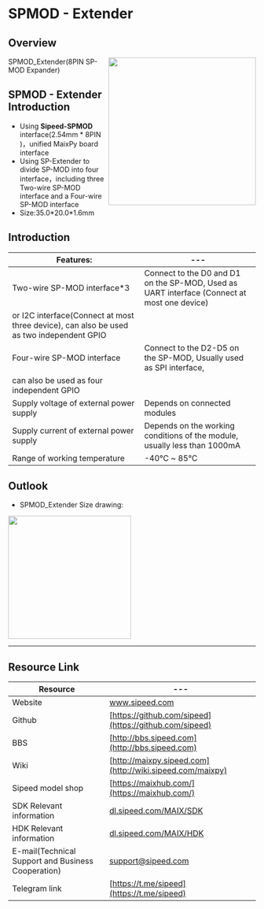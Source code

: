 # SPMOD - Extender


## Overview

<img src="../../assets/spmod/spmod_extender/sp_extender.png" align="right" width="" height="300" />


SPMOD_Extender(8PIN SP-MOD Expander)

## SPMOD - Extender Introduction

- Using **Sipeed-SPMOD** interface(2.54mm * 8PIN )，unified MaixPy board interface
- Using SP-Extender to divide SP-MOD into four interface，including three Two-wire SP-MOD interface and a Four-wire SP-MOD interface
- Size:35.0\*20.0\*1.6mm

## Introduction

| Features: | --- |
| --- | -- |
| Two-wire SP-MOD interface*3 | Connect to the D0 and D1 on the SP-MOD, Used as UART interface (Connect at most one device)
or I2C interface(Connect at most three device), can also be used as two independent GPIO |
| Four-wire SP-MOD interface |  Connect to the D2-D5 on the SP-MOD, Usually used as SPI interface,
can also be used as four independent GPIO |
| Supply voltage of external power supply | Depends on connected modules |
| Supply current of external power supply | Depends on the working conditions of the module, usually less than 1000mA |
| Range of working temperature | -40℃ ~ 85℃ |


## Outlook

- SPMOD_Extender Size drawing:

<img src="../../assets/spmod/spmod_extender/sipeed_spmod_extender.png" height="250" />

-----

## Resource Link

| Resource | --- |
| --- | --- |
| Website | www.sipeed.com |
| Github | [https://github.com/sipeed](https://github.com/sipeed) |
| BBS | [http://bbs.sipeed.com](http://bbs.sipeed.com) |
| Wiki | [http://maixpy.sipeed.com](http://wiki.sipeed.com/maixpy) |
| Sipeed model shop | [https://maixhub.com/](https://maixhub.com/) |
| SDK Relevant information | [dl.sipeed.com/MAIX/SDK](dl.sipeed.com/MAIX/SDK) |
| HDK Relevant information | [dl.sipeed.com/MAIX/HDK](dl.sipeed.com/MAIX/HDK) |
| E-mail(Technical Support and Business Cooperation) | [support@sipeed.com](mailto:support@sipeed.com) |
| Telegram link | [https://t.me/sipeed](https://t.me/sipeed) |